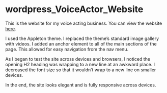 # wordpress_VoiceActor_Website

This is the website for my voice acting business. You can view the website <a href="https://voiceofkyle.wordpress.com/">here</a>.

I used the Appleton theme. I replaced the theme’s standard image gallery with videos. I added an anchor element to all of the main sections of the page. This allowed for easy navigation from the nav menu.

As I began to test the site across devices and browsers, I noticed the opening H2 heading was wrapping to a new line at an awkward place. I decreased the font size so that it wouldn’t wrap to a new line on smaller devices. 

In the end, the site looks elegant and is fully responsive across devices. 
